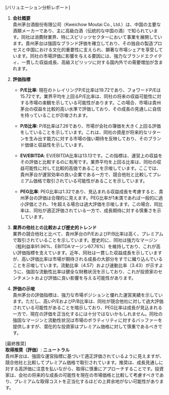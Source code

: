 [バリュエーション分析レポート]

1. **会社概要**  
   貴州茅台酒股份有限公司（Kweichow Moutai Co., Ltd.）は、中国の主要な酒類メーカーであり、主に高級白酒（伝統的な中国の酒）で知られています。同社は消費財業界、特にスピリッツセクターにおいて事業を展開しています。貴州茅台は強固なブランド評価を確立しており、その独自の製造プロセスと中国における文化的重要性に支えられ、顕著な市場シェアを享受しています。同社の市場評価に影響を与える要因には、強力なブランドエクイティ、一貫した収益成長、高級スピリッツに対する国内外での需要増加が含まれます。

2. **評価指標**  
   - **P/E比率**: 現在のトレイリングP/E比率は19.72であり、フォワードP/Eは15.72です。業界平均を上回るP/E比率は、同社の将来の収益可能性に対する市場の楽観を示している可能性があります。この場合、市場は貴州茅台の収益を比較的高い水準で評価しており、その成長の見通しに自信を持っていることが示唆されます。
   
   - **P/B比率**: P/B比率は7.26であり、市場が会社の簿価を大きく上回る評価をしていることを示しています。これは、同社の資産が将来的なリターンを生み出す能力に対する市場の強い期待を反映しており、そのブランド価値と収益性を示しています。
   
   - **EV/EBITDA**: EV/EBITDA比率は13.13です。この指標は、運営上の収益をその評価と比較するのに有用です。業界平均を上回る比率は、同社の収益可能性に対して比較的高価であることを示唆しています。ここでは、貴州茅台が運営効率の良い企業である一方で、競合他社と比較してプレミアム価格で取引されている可能性があることを示しています。
   
   - **PEG比率**: PEG比率は1.32であり、見込まれる収益成長を考慮すると、貴州茅台の評価は合理的に見えます。PEG比率が1未満であれば一般的に過小評価とされ、1を超える場合は過大評価を示唆します。この場合、同比率は、同社が適正評価されている一方で、成長期待に対する慎重さを示しています。

3. **業界の他社との比較および歴史的トレンド**  
   業界の競合他社と比べて、貴州茅台のP/EおよびP/B比率は高く、プレミアムで取引されていることを示しています。歴史的に、同社は強力なマージン（粗利益率91.96%、EBITDAマージン67.76%）を維持しており、これが高い評価指標を支えています。近年、同社は一貫した収益成長を示していますが、高い評価比率は市場が期待される成長の大部分をすでに織り込んでいることを示唆しています。流動比率（4.57）および速動比率（3.43）が示すように、強固な流動性比率は健全な財務状況を示しており、これが投資家のセンチメントおよび評価に良い影響を与える可能性があります。

4. **評価の示唆**  
   貴州茅台の評価指標は、強力な市場ポジションと優れた運営実績を示しています。ただし、高いP/EおよびP/B比率は、同社が競合他社に対して過大評価されている可能性があることを暗示しており、PEG比率は成長が見込まれる一方で、現在の評価を正当化するには十分ではないかもしれません。同社の強固なマージンと流動性状況は市場のボラティリティに対するバッファーを提供しますが、潜在的な投資家はプレミアム価格に対して慎重であるべきです。

[最終推奨]  
**取得推奨（評価）**: **ニュートラル**  
貴州茅台は、強固な運営指標に基づいて適正評価されているように見えますが、競合他社と比較してプレミアム価格で取引されています。推奨は、成長見通しに対する高評価に注意を払いながら、取得に慎重にアプローチすることです。投資家は、会社の将来的な成長の可能性を現在の市場価格と比較して考慮すべきであり、プレミアムな取得コストを正当化するほどの上昇余地がない可能性があります。